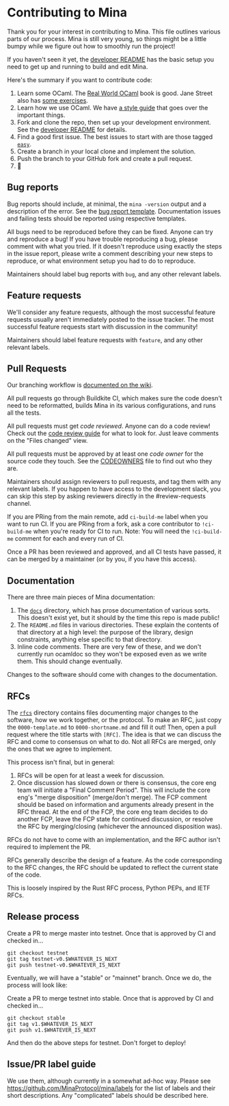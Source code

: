 # Contributing to Mina

Thank you for your interest in contributing to Mina. This file outlines
various parts of our process. Mina is still very young, so things might be a
little bumpy while we figure out how to smoothly run the project!

If you haven't seen it yet, the [developer README](README-dev.md) has the
basic setup you need to get up and running to build and edit Mina.

Here's the summary if you want to contribute code:

1. Learn some OCaml. The [Real World OCaml](https://dev.realworldocaml.org/toc.html) book is good. Jane Street also has [some exercises](https://github.com/janestreet/learn-ocaml-workshop).
2. Learn how we use OCaml. We have [a style guide](https://docs.minaprotocol.com/en/developers/style-guide) that goes over the important things.
3. Fork and clone the repo, then set up your development environment. See the [developer README](README-dev.md) for details.
4. Find a good first issue. The best issues to start with are those tagged [`easy`](https://github.com/MinaProtocol/mina/labels/easy).
5. Create a branch in your local clone and implement the solution.
6. Push the branch to your GitHub fork and create a pull request.
7. 🙌

## Bug reports

Bug reports should include, at minimal, the `mina -version` output and
a description of the error. See the [bug report
template](.github/ISSUE_TEMPLATES/bug_report.md). Documentation
issues and failing tests should be reported using respective templates.

All bugs need to be reproduced before they can be fixed. Anyone can try and
reproduce a bug! If you have trouble reproducing a bug, please comment with what
you tried. If it doesn't reproduce using exactly the steps in the issue report,
please write a comment describing your new steps to reproduce, or what environment
setup you had to do to reproduce.

Maintainers should label bug reports with `bug`, and any other relevant labels.

## Feature requests

We'll consider any feature requests, although the most successful feature
requests usually aren't immediately posted to the issue tracker. The most
successful feature requests start with discussion in the community!

Maintainers should label feature requests with `feature`, and any other relevant
labels.

## Pull Requests

Our branching workflow is [documented on the wiki](https://minaprotocol.notion.site/minaprotocol/Compatible-vs-Develop-branch-management-31c845b2924b4c518740eb9da4514dcc).

All pull requests go through Buildkite CI, which makes sure the code doesn't need to
be reformatted, builds Mina in its various configurations, and runs all the
tests.

All pull requests must get _code reviewed_. Anyone can do a code
review! Check out the [code review
guide](https://docs.minaprotocol.com/en/developers/code-reviews) for
what to look for. Just leave comments on the "Files changed" view.

All pull requests must be approved by at least one _code owner_ for the
source code they touch. See the [CODEOWNERS](./CODEOWNERS) file to
find out who they are.

Maintainers should assign reviewers to pull requests, and tag them with any
relevant labels. If you happen to have access to the development slack,
you can skip this step by asking reviewers directly in the #review-requests channel.

If you are PRing from the main remote, add `ci-build-me` label when you want to run CI. If you are PRing from a fork, ask a core contributor to `!ci-build-me` when you're ready for CI to run. Note: You will need the `!ci-build-me` comment for each and every run of CI.

Once a PR has been reviewed and approved, and all CI tests have passed, it can be merged
by a maintainer (or by you, if you have this access).

## Documentation

There are three main pieces of Mina documentation:

1. The [`docs`](docs/) directory, which has prose documentation of various sorts. This
   doesn't exist yet, but it should by the time this repo is made public!
2. The `README.md` files in various directories. These explain the contents of that
   directory at a high level: the purpose of the library, design constraints, anything else
   specific to that directory.
3. Inline code comments. There are very few of these, and we don't currently run ocamldoc
   so they won't be exposed even as we write them. This should change eventually.

Changes to the software should come with changes to the documentation.

## RFCs

The [`rfcs`](rfcs/) directory contains files documenting major changes
to the software, how we work together, or the protocol. To make an
RFC, just copy the `0000-template.md` to `0000-shortname.md` and fill
it out! Then, open a pull request where the title starts with
`[RFC]`. The idea is that we can discuss the RFC and come to consensus
on what to do. Not all RFCs are merged, only the ones that we agree to
implement.

This process isn't final, but in general:

1. RFCs will be open for at least a week for discussion.
2. Once discussion has slowed down or there is consensus, the core eng team
   will initiate a "Final Comment Period". This will include the core eng's
   "merge disposition" (merge/don't merge). The FCP comment should be based
   on information and arguments already present in the RFC thread. At the
   end of the FCP, the core eng team decides to do another FCP, leave the FCP
   state for continued discussion, or resolve the RFC by merging/closing
   (whichever the announced disposition was).

RFCs do not have to come with an implementation, and the RFC author isn't
required to implement the PR.

RFCs generally describe the design of a feature. As the code corresponding to
the RFC changes, the RFC should be updated to reflect the current state of the
code.

This is loosely inspired by the Rust RFC process, Python PEPs, and IETF RFCs.

## Release process

Create a PR to merge master into testnet. Once that is approved by CI and checked in...

```
git checkout testnet
git tag testnet-v0.$WHATEVER_IS_NEXT
git push testnet-v0.$WHATEVER_IS_NEXT
```

Eventually, we will have a "stable" or "mainnet" branch. Once we do, the process will look like:

Create a PR to merge testnet into stable. Once that is approved by CI and checked in...

```
git checkout stable
git tag v1.$WHATEVER_IS_NEXT
git push v1.$WHATEVER_IS_NEXT
```

And then do the above steps for testnet. Don't forget to deploy!

## Issue/PR label guide

We use them, although currently in a somewhat ad-hoc way. Please see
https://github.com/MinaProtocol/mina/labels for the list of labels and their
short descriptions. Any "complicated" labels should be described here.
